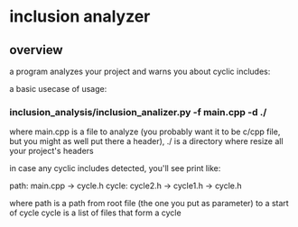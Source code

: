 # inclusion analyzer

## overview

a program analyzes your project and warns you about cyclic includes:

a basic usecase of usage:

### inclusion_analysis/inclusion_analizer.py -f main.cpp -d ./

where main.cpp is a file to analyze (you probably want it to be c/cpp file, but you might as well put there a header), ./ is a directory where resize all your project's headers

in case any cyclic includes detected, you'll see print like:

path: main.cpp -> cycle.h
cycle: cycle2.h -> cycle1.h -> cycle.h

where path is a path from root file (the one you put as parameter) to a start of cycle
      cycle is a list of files that form a cycle

